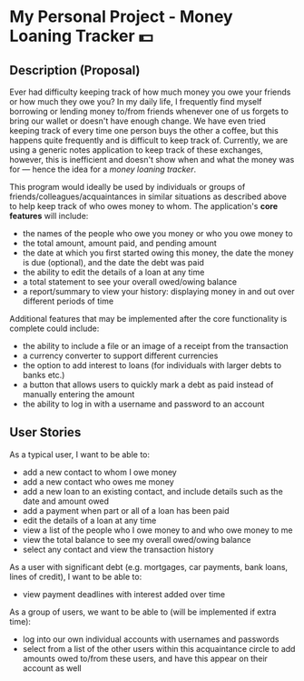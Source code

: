 # My Personal Project - Money Loaning Tracker 💵

## Description (Proposal)
Ever had difficulty keeping track of how much money you owe your friends or how much they owe you? In my daily life, I frequently find myself borrowing or lending money to/from friends whenever one of us forgets to bring our wallet or doesn't have enough change. We have even tried keeping track of every time one person buys the other a coffee, but this happens quite frequently and is difficult to keep track of. Currently, we are using a generic notes application to keep track of these exchanges, however, this is inefficient and doesn't show when and what the money was for — hence the idea for a *money loaning tracker*. 

This program would ideally be used by individuals or groups of friends/colleagues/acquaintances in similar situations as described above to help keep track of who owes money to whom. The application's **core features** will include:
- the names of the people who owe you money or who you owe money to
- the total amount, amount paid, and pending amount
- the date at which you first started owing this money, the date the money is due (optional), and the date the debt was paid
- the ability to edit the details of a loan at any time
- a total statement to see your overall owed/owing balance
- a report/summary to view your history: displaying money in and out over different periods of time

Additional features that may be implemented after the core functionality is complete could include:
- the ability to include a file or an image of a receipt from the transaction
- a currency converter to support different currencies
- the option to add interest to loans (for individuals with larger debts to banks etc.)
- a button that allows users to quickly mark a debt as paid instead of manually entering the amount
- the ability to log in with a username and password to an account

## User Stories

As a typical user, I want to be able to:
- add a new contact to whom I owe money
- add a new contact who owes me money
- add a new loan to an existing contact, and include details such as the date and amount owed
- add a payment when part or all of a loan has been paid
- edit the details of a loan at any time
- view a list of the people who I owe money to and who owe money to me
- view the total balance to see my overall owed/owing balance
- select any contact and view the transaction history

As a user with significant debt (e.g. mortgages, car payments, bank loans, lines of credit), I want to be able to:
- view payment deadlines with interest added over time

As a group of users, we want to be able to (will be implemented if extra time):
- log into our own individual accounts with usernames and passwords
- select from a list of the other users within this acquaintance circle to add amounts owed to/from these users, and have this appear on their account as well